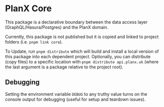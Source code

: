 # PlanX Core

This package is a declarative boundary between the data access layer (GraphQL/Hasura/Postgres) and the PlanX domain.

Currently, this package is not published but it is copied and linked to project folders (i.e. `pnpm link core`).

To Update, run `pnpm distribute` which will build and install a local version of this package into each dependent project.
Optionally, you can distribute (copy files) to a specific location with `pnpm distribute api.planx.uk` (where the last argument is a package relative to the project root).

## Debugging

Setting the environment variable `DEBUG` to any truthy value turns on the console output for debugging (useful for setup and teardown issues).
